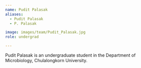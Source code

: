 ```yaml
---
name: Pudit Palasak
aliases:
  - Pudit Palasak
  - P. Palasak

image: images/team/Pudit_Palasak.jpg
role: undergrad

---
```


Pudit Palasak is an undergraduate student in the Department of Microbiology, Chulalongkorn University. 
